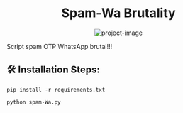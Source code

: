 <h1 align="center" id="title">Spam-Wa Brutality</h1>

<p align="center"><img src="https://media0.giphy.com/media/v1.Y2lkPTc5MGI3NjExbzg1ZmNtemswOHN0Z3NjYTNma2duaWFvcjh6Mzg0eThzdWJoMDltaCZlcD12MV9pbnRlcm5hbF9naWZfYnlfaWQmY3Q9Zw/coxQHKASG60HrHtvkt/giphy.gif" alt="project-image"></p>

<p id="description">Script spam OTP WhatsApp brutal!!!</p>

<h2>🛠️ Installation Steps:</h2>

```
pip install -r requirements.txt
```

```
python spam-Wa.py
```
